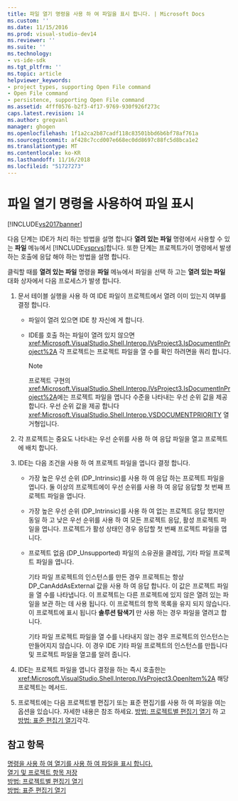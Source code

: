 ```yaml
---
title: 파일 열기 명령을 사용 하 여 파일을 표시 합니다. | Microsoft Docs
ms.custom: ''
ms.date: 11/15/2016
ms.prod: visual-studio-dev14
ms.reviewer: ''
ms.suite: ''
ms.technology:
- vs-ide-sdk
ms.tgt_pltfrm: ''
ms.topic: article
helpviewer_keywords:
- project types, supporting Open File command
- Open File command
- persistence, supporting Open File command
ms.assetid: 4fff0576-b2f3-4f17-9769-930f926f273c
caps.latest.revision: 14
ms.author: gregvanl
manager: ghogen
ms.openlocfilehash: 1f1a2ca2b87cadf118c83501bbd6b6bf78af761a
ms.sourcegitcommit: af428c7ccd007e668ec0dd8697c88fc5d8bca1e2
ms.translationtype: MT
ms.contentlocale: ko-KR
ms.lasthandoff: 11/16/2018
ms.locfileid: "51727273"
---
```

# <a name="displaying-files-by-using-the-open-file-command"></a>파일 열기 명령을 사용하여 파일 표시
[!INCLUDE[vs2017banner](../../includes/vs2017banner.md)]

다음 단계는 IDE가 처리 하는 방법을 설명 합니다 **열려 있는 파일** 명령에서 사용할 수 있는 **파일** 메뉴에서 [!INCLUDE[vsprvs](../../includes/vsprvs-md.md)]합니다. 또한 단계는 프로젝트가이 명령에서 발생 하는 호출에 응답 해야 하는 방법을 설명 합니다.  
  
 클릭할 때를 **열려 있는 파일** 명령을 **파일** 메뉴에서 파일을 선택 하 고는 **열려 있는 파일** 대화 상자에서 다음 프로세스가 발생 합니다.  
  
1.  문서 테이블 실행을 사용 하 여 IDE 파일이 프로젝트에서 열려 이미 있는지 여부를 결정 합니다.  
  
    -   파일이 열려 있으면 IDE 창 자신에 게 합니다.  
  
    -   IDE를 호출 하는 파일이 열려 있지 않으면 <xref:Microsoft.VisualStudio.Shell.Interop.IVsProject3.IsDocumentInProject%2A> 각 프로젝트는 프로젝트 파일을 열 수를 확인 하려면을 쿼리 합니다.  
  
        > [!NOTE]
        >  프로젝트 구현의 <xref:Microsoft.VisualStudio.Shell.Interop.IVsProject3.IsDocumentInProject%2A>에는 프로젝트 파일을 엽니다 수준을 나타내는 우선 순위 값을 제공 합니다. 우선 순위 값을 제공 합니다 <xref:Microsoft.VisualStudio.Shell.Interop.VSDOCUMENTPRIORITY> 열거형입니다.  
  
2.  각 프로젝트는 중요도 나타내는 우선 순위를 사용 하 여 응답 파일을 열고 프로젝트에 배치 합니다.  
  
3.  IDE는 다음 조건을 사용 하 여 프로젝트 파일을 엽니다 결정 합니다.  
  
    -   가장 높은 우선 순위 (DP_Intrinsic)를 사용 하 여 응답 하는 프로젝트 파일을 엽니다. 둘 이상의 프로젝트에이 우선 순위를 사용 하 여 응답 응답할 첫 번째 프로젝트 파일을 엽니다.  
  
    -   가장 높은 우선 순위 (DP_Intrinsic)를 사용 하 여 없는 프로젝트 응답 했지만 동일 하 고 낮은 우선 순위를 사용 하 여 모든 프로젝트 응답, 활성 프로젝트 파일을 엽니다. 프로젝트가 활성 상태인 경우 응답할 첫 번째 프로젝트 파일을 엽니다.  
  
    -   프로젝트 없음 (DP_Unsupported) 파일의 소유권을 클레임, 기타 파일 프로젝트 파일을 엽니다.  
  
         기타 파일 프로젝트의 인스턴스를 만든 경우 프로젝트는 항상 DP_CanAddAsExternal 값을 사용 하 여 응답 합니다. 이 값은 프로젝트 파일을 열 수를 나타냅니다. 이 프로젝트는 다른 프로젝트에 있지 않은 열려 있는 파일을 보관 하는 데 사용 됩니다. 이 프로젝트의 항목 목록을 유지 되지 않습니다. 이 프로젝트에 표시 됩니다 **솔루션 탐색기** 만 사용 하는 경우 파일을 열려고 합니다.  
  
         기타 파일 프로젝트 파일을 열 수를 나타내지 않는 경우 프로젝트의 인스턴스는 만들어지지 않습니다. 이 경우 IDE 기타 파일 프로젝트의 인스턴스를 만듭니다 및 프로젝트 파일을 열고를 알려 줍니다.  
  
4.  IDE는 프로젝트 파일을 엽니다 결정을 하는 즉시 호출한는 <xref:Microsoft.VisualStudio.Shell.Interop.IVsProject3.OpenItem%2A> 해당 프로젝트는 메서드.  
  
5.  프로젝트에는 다음 프로젝트별 편집기 또는 표준 편집기를 사용 하 여 파일을 여는 옵션을 있습니다. 자세한 내용은 참조 하세요. [방법: 프로젝트별 편집기 열기](../../extensibility/how-to-open-project-specific-editors.md) 하 고 [방법: 표준 편집기 열기](../../extensibility/how-to-open-standard-editors.md)각각.  
  
## <a name="see-also"></a>참고 항목  
 [명령을 사용 하 여 열기를 사용 하 여 파일을 표시 합니다.](../../extensibility/internals/displaying-files-by-using-the-open-with-command.md)   
 [열기 및 프로젝트 항목 저장](../../extensibility/internals/opening-and-saving-project-items.md)   
 [방법: 프로젝트별 편집기 열기](../../extensibility/how-to-open-project-specific-editors.md)   
 [방법: 표준 편집기 열기](../../extensibility/how-to-open-standard-editors.md)

